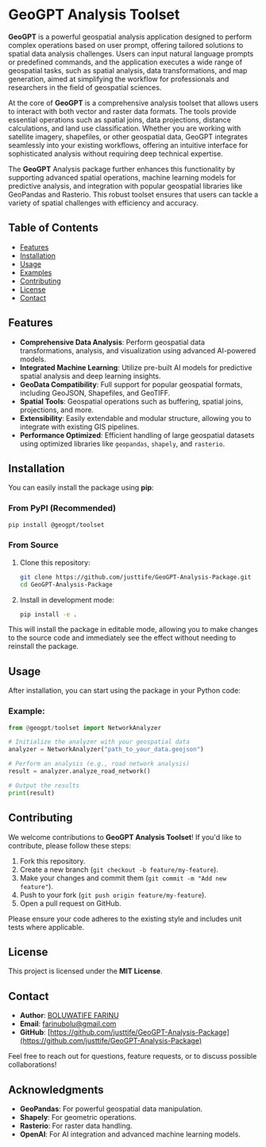 # **GeoGPT Analysis Toolset**

**GeoGPT** is a powerful geospatial analysis application designed to perform complex operations based on user prompt, offering tailored solutions to spatial data analysis challenges. Users can input natural language prompts or predefined commands, and the application executes a wide range of geospatial tasks, such as spatial analysis, data transformations, and map generation, aimed at simplifying the workflow for professionals and researchers in the field of geospatial sciences.

At the core of **GeoGPT** is a comprehensive analysis toolset that allows users to interact with both vector and raster data formats. The tools provide essential operations such as spatial joins, data projections, distance calculations, and land use classification. Whether you are working with satellite imagery, shapefiles, or other geospatial data, GeoGPT integrates seamlessly into your existing workflows, offering an intuitive interface for sophisticated analysis without requiring deep technical expertise.

The **GeoGPT** Analysis package further enhances this functionality by supporting advanced spatial operations, machine learning models for predictive analysis, and integration with popular geospatial libraries like GeoPandas and Rasterio. This robust toolset ensures that users can tackle a variety of spatial challenges with efficiency and accuracy.

## **Table of Contents**

- [Features](#features)
- [Installation](#installation)
- [Usage](#usage)
- [Examples](#examples)
- [Contributing](#contributing)
- [License](#license)
- [Contact](#contact)
<!-- - [Testing](#testing) -->

<!-- --- -->

## **Features**

- **Comprehensive Data Analysis**: Perform geospatial data transformations, analysis, and visualization using advanced AI-powered models.
- **Integrated Machine Learning**: Utilize pre-built AI models for predictive spatial analysis and deep learning insights.
- **GeoData Compatibility**: Full support for popular geospatial formats, including GeoJSON, Shapefiles, and GeoTIFF.
- **Spatial Tools**: Geospatial operations such as buffering, spatial joins, projections, and more.
- **Extensibility**: Easily extendable and modular structure, allowing you to integrate with existing GIS pipelines.
- **Performance Optimized**: Efficient handling of large geospatial datasets using optimized libraries like `geopandas`, `shapely`, and `rasterio`.

## **Installation**

You can easily install the package using **pip**:

### **From PyPI (Recommended)**

```bash
pip install @geogpt/toolset
```

### **From Source**

1. Clone this repository:

   ```bash
   git clone https://github.com/justtife/GeoGPT-Analysis-Package.git
   cd GeoGPT-Analysis-Package
   ```

2. Install in development mode:
   ```bash
   pip install -e .
   ```
This will install the package in editable mode, allowing you to make changes to the source code and immediately see the effect without needing to reinstall the package.

## **Usage**

After installation, you can start using the package in your Python code:

### Example:

```python
from @geogpt/toolset import NetworkAnalyzer

# Initialize the analyzer with your geospatial data
analyzer = NetworkAnalyzer("path_to_your_data.geojson")

# Perform an analysis (e.g., road network analysis)
result = analyzer.analyze_road_network()

# Output the results
print(result)
```

<!-- ## **Examples**

You can find example scripts and Jupyter notebooks demonstrating how to use **GeoGPT Analysis Toolset** in the [examples/](examples/) directory. These examples cover various use cases to help you get started:

### **1. Basic Land Use Analysis**

This example demonstrates how to perform land use classification on geospatial data using machine learning models. You can follow the steps in the script to process your own data and generate useful insights about land usage patterns in a given area.

### **2. Spatial Join**

In this example, we show how to perform a spatial join between two geospatial datasets based on their geographic proximity. This operation is commonly used to merge datasets that share a spatial relationship but are stored separately.

### **3. Predictive Analysis**

This example leverages machine learning models for predictive geospatial analysis. You will learn how to train a model using geospatial features and make predictions on new data. The tutorial covers the entire workflow, from data preprocessing to model evaluation.

Each of these examples can be run directly as standalone scripts or in Jupyter notebooks, making it easy for you to test them with your own data and modify them as needed. -->


<!-- ## **Testing**

To ensure everything is functioning correctly, you can run the unit tests using **pytest**. Testing is essential to verify that the package behaves as expected.

1. Install dependencies:

   ```bash
   pip install -r requirements.txt
   ```

2. Run the tests:
   ```bash
   pytest
   ```

This will execute all the tests in the `tests/` directory and provide you with a test coverage report, which ensures that all the functionalities of the package are working as expected. -->

## **Contributing**

We welcome contributions to **GeoGPT Analysis Toolset**! If you'd like to contribute, please follow these steps:

1. Fork this repository.
2. Create a new branch (`git checkout -b feature/my-feature`).
3. Make your changes and commit them (`git commit -m "Add new feature"`).
4. Push to your fork (`git push origin feature/my-feature`).
5. Open a pull request on GitHub.

Please ensure your code adheres to the existing style and includes unit tests where applicable.


## **License**

This project is licensed under the **MIT License**. 
<!-- See the [LICENSE](LICENSE) file for more details on the terms of the license. -->


## **Contact**

- **Author**: [BOLUWATIFE FARINU](https://www.linkedin.com/in/farinu-boluwatife)
- **Email**: [farinubolu@gmail.com](mailto:farinubolu@gmail.com)
- **GitHub**: [https://github.com/justtife/GeoGPT-Analysis-Package](https://github.com/justtife/GeoGPT-Analysis-Package)

Feel free to reach out for questions, feature requests, or to discuss possible collaborations!

## **Acknowledgments**

- **GeoPandas**: For powerful geospatial data manipulation.
- **Shapely**: For geometric operations.
- **Rasterio**: For raster data handling.
- **OpenAI**: For AI integration and advanced machine learning models.
